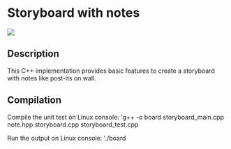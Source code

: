 # Storyboard with notes
![](https://www.post-it.com/wps/wcm/connect/48f92bbc-574b-441c-85c4-29635b3f0797/2-1-56-storyboarding_rG-57_Columns-290-1-storyboarding-tile.jpg?MOD=AJPERES&CACHEID=ROOTWORKSPACE-48f92bbc-574b-441c-85c4-29635b3f0797-ma.AESq)

## Description
This C++ implementation provides basic features to create a storyboard with notes like post-its on wall.

## Compilation
Compile the unit test on Linux console:
'g++ -o board storyboard_main.cpp note.hpp storyboard.cpp storyboard_test.cpp

Run the output on Linux console:
'./board
